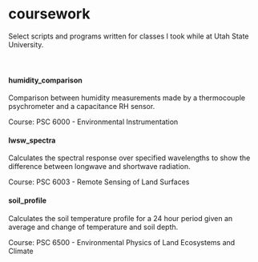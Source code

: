 # coursework

Select scripts and programs written for classes I took while at Utah State University.
<br/>
<br/>
<br/>

#### humidity_comparison

Comparison between humidity measurements made by a thermocouple psychrometer and a capacitance
RH sensor.

Course: PSC 6000 - Environmental Instrumentation

#### lwsw_spectra

Calculates the spectral response over specified wavelengths to show the difference between longwave and shortwave radiation.

Course: PSC 6003 - Remote Sensing of Land Surfaces

#### soil_profile

Calculates the soil temperature profile for a 24 hour period given an average and change of
temperature and soil depth.

Course: PSC 6500 - Environmental Physics of Land Ecosystems and Climate
